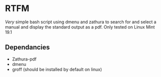 # RTFM
_Very_ simple bash script using dmenu and zathura to search for and select a manual and display the standard output as a pdf. Only tested on Linux Mint 19.1


## Dependancies
* Zathura-pdf
* dmenu
* groff (should be installed by default on linux)
